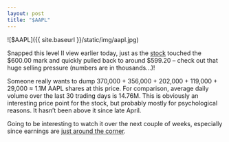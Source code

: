 ```yaml
---
layout: post
title: "$AAPL"
---
```


![$AAPL]({{ site.baseurl }}/static/img/aapl.jpg)

Snapped this level II view earlier today, just as the [stock](http://www.google.com/finance?q=NASDAQ:AAPL) touched the $600.00 mark and quickly pulled back to around $599.20 – check out that huge selling pressure (numbers are in thousands...)!

Someone really wants to dump 370,000 + 356,000 + 202,000 + 119,000 + 29,000 &#8776; 1.1M AAPL shares at this price. For comparison, average daily volume over the last 30 trading days is 14.76M. This is obviously an interesting price point for the stock, but probably mostly for psychological reasons. It hasn’t been above it since late April.

Going to be interesting to watch it over the next couple of weeks, especially since earnings are [just around the corner](http://investor.apple.com).
